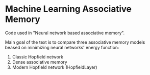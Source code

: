 # Machine Learning Associative Memory

Code used in "Neural network based associative memory".

Main goal of the text is to compare three associative memory models beased on minimizing neural networks' energy function:
  1. Classic Hopfield network
  2. Dense associative memory
  3. Modern Hopfield network (HopfieldLayer)

